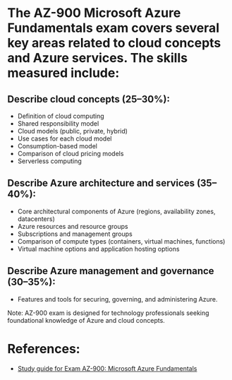 # The AZ-900 Microsoft Azure Fundamentals exam covers several key areas related to cloud concepts and Azure services. The skills measured include:

## Describe cloud concepts (25–30%):
- Definition of cloud computing
- Shared responsibility model
- Cloud models (public, private, hybrid)
- Use cases for each cloud model
- Consumption-based model
- Comparison of cloud pricing models
- Serverless computing

## Describe Azure architecture and services (35–40%):
- Core architectural components of Azure (regions, availability zones, datacenters)
- Azure resources and resource groups
- Subscriptions and management groups
- Comparison of compute types (containers, virtual machines, functions)
- Virtual machine options and application hosting options

## Describe Azure management and governance (30–35%):
- Features and tools for securing, governing, and administering Azure.

Note: AZ-900 exam is designed for technology professionals seeking foundational knowledge of Azure and cloud concepts.

# References:

- [Study guide for Exam AZ-900: Microsoft Azure Fundamentals](https://learn.microsoft.com/en-us/credentials/certifications/resources/study-guides/az-900#skills-measured-as-of-january-23,-2024)